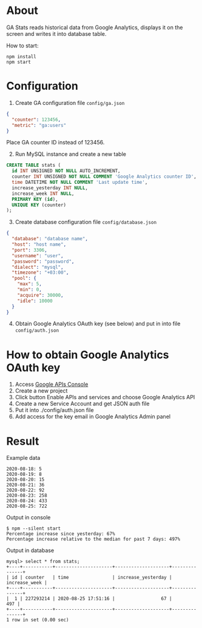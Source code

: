 # About

GA Stats reads historical data from Google Analytics, displays it on the screen and writes it into database table.

How to start:
```
npm install
npm start
```

# Configuration

1. Create GA configuration file `config/ga.json`
```json
{
  "counter": 123456,
  "metric": "ga:users"
}
```
Place GA counter ID instead of 123456.

2. Run MySQL instance and create a new table
```sql
CREATE TABLE stats (
  id INT UNSIGNED NOT NULL AUTO_INCREMENT,
  counter INT UNSIGNED NOT NULL COMMENT 'Google Analytics counter ID',
  time DATETIME NOT NULL COMMENT 'Last update time',
  increase_yesterday INT NULL,
  increase_week INT NULL,
  PRIMARY KEY (id),
  UNIQUE KEY (counter)
);
```

3. Create database configuration file `config/database.json`
```json
{ 
  "database": "database name",
  "host": "host name",
  "port": 3306,
  "username": "user",
  "password": "password",
  "dialect": "mysql",
  "timezone": "+03:00",
  "pool": {
    "max": 5,
    "min": 0,
    "acquire": 30000,
    "idle": 10000
  }
}
```

4. Obtain Google Analytics OAuth key (see below) and put in into file `config/auth.json`


# How to obtain Google Analytics OAuth key

1. Access [Google APIs Console](https://console.developers.google.com/)
1. Create a new project
1. Click button Enable APIs and services and choose Google Analytics API
1. Create a new Service Account and get JSON auth file
1. Put it into ./config/auth.json file
1. Add access for the key email in Google Analytics Admin panel


# Result

Example data
```
2020-08-18: 5
2020-08-19: 8
2020-08-20: 15
2020-08-21: 36
2020-08-22: 92
2020-08-23: 258
2020-08-24: 433
2020-08-25: 722
```

Output in console
```
$ npm --silent start
Percentage increase since yesterday: 67%
Percentage increase relative to the median for past 7 days: 497%
```

Output in database
```text
mysql> select * from stats;
+----+-----------+---------------------+--------------------+---------------+
| id | counter   | time                | increase_yesterday | increase_week |
+----+-----------+---------------------+--------------------+---------------+
|  1 | 227293214 | 2020-08-25 17:51:16 |                 67 |           497 |
+----+-----------+---------------------+--------------------+---------------+
1 row in set (0.00 sec)
```
